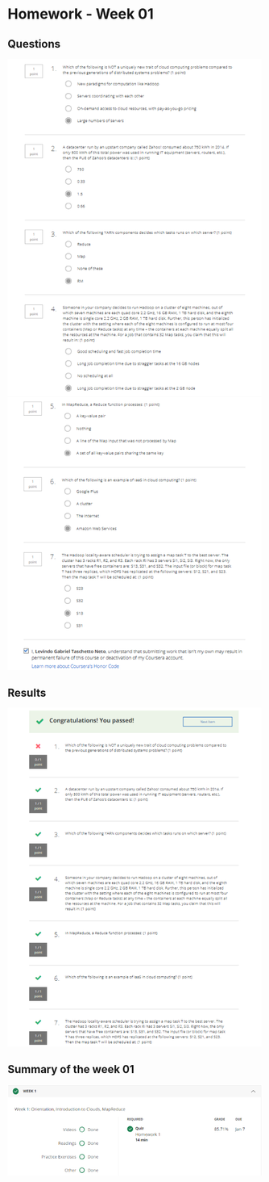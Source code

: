 # Homework - Week 01

## Questions
![1](resources/hm1_1.png)
![2](resources/hm1_2.png)

## Results
![results](resources/hm1_results.png)

## Summary of the week 01
![summary](resources/summary.png)
